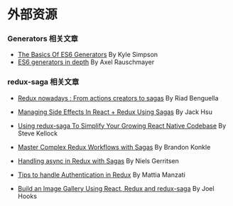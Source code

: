 # 外部资源

### Generators 相关文章

- [The Basics Of ES6 Generators](https://davidwalsh.name/es6-generators) By Kyle Simpson
- [ES6 generators in depth](http://www.2ality.com/2015/03/es6-generators.html) By Axel Rauschmayer

### redux-saga 相关文章

- [Redux nowadays : From actions creators to sagas](http://riadbenguella.com/from-actions-creators-to-sagas-redux-upgraded/)
By Riad Benguella
- [Managing Side Effects In React + Redux Using Sagas](http://jaysoo.ca/2016/01/03/managing-processes-in-redux-using-sagas/)
By Jack Hsu
- [Using redux-saga To Simplify Your Growing React Native Codebase](https://medium.com/infinite-red/using-redux-saga-to-simplify-your-growing-react-native-codebase-2b8036f650de#.7wl4wr1tk)
By Steve Kellock
- [Master Complex Redux Workflows with Sagas](http://konkle.us/master-complex-redux-workflows-with-sagas/)
By Brandon Konkle
- [Handling async in Redux with Sagas](http://wecodetheweb.com/2016/01/23/handling-async-in-redux-with-sagas/)
By Niels Gerritsen
- [Tips to handle Authentication in Redux](https://medium.com/@MattiaManzati/tips-to-handle-authentication-in-redux-2-introducing-redux-saga-130d6872fbe7#.g49x2gj1g) By Mattia Manzati

- [Build an Image Gallery Using React, Redux and redux-saga](http://joelhooks.com/blog/2016/03/20/build-an-image-gallery-using-redux-saga/?utm_content=bufferbadc3&utm_medium=social&utm_source=twitter.com&utm_campaign=buffer) By Joel Hooks
